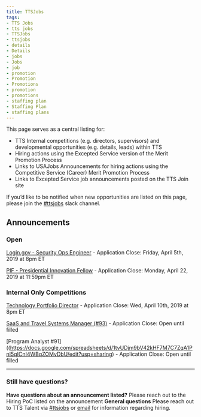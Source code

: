 ```yaml
---
title: TTSJobs
tags:
- TTS Jobs
- tts jobs
- TTSJobs
- ttsjobs
- details
- Details
- jobs 
- Jobs
- job
- promotion
- Promotion
- Promotions
- promotion
- promotions
- staffing plan
- Staffing Plan
- staffing plans
---
```


This page serves as a central listing for:

- TTS Internal competitions (e.g. directors, supervisors) and developmental opportunities (e.g. details, leads) within TTS
- Hiring actions using the Excepted Service version of the Merit Promotion Process
- Links to USAJobs Announcements for hiring actions using the Competitive Service (Career) Merit Promotion Process
- Links to Excepted Service job announcements posted on the TTS Join site

If you’d like to be notified when new opportunities are listed on this page, please join the [#ttsjobs](https://gsa-tts.slack.com/messages/ttsjobs/) slack channel.

## Announcements 

### Open

[Login.gov - Security Ops Engineer](https://join.tts.gsa.gov/join/security-ops-engineer/) - Application Close: Friday, April 5th, 2019 at 8pm ET

[PIF - Presidential Innovation Fellow](https://join.tts.gsa.gov/join/pif-presidential-innovation-fellow) - Application Close: Monday, April 22, 2019 at 11:59pm ET


### Internal Only Competitions

[Technology Portfolio Director](https://docs.google.com/document/d/1q-5L6ECK_qxO3WI0sUVwNdRabiLO2cNyuhxH8rf8WeE/edit?usp=sharing) - Application Close: Wed, April 10th, 2019 at 8pm ET

[SaaS and Travel Systems Manager (#93)](https://docs.google.com/spreadsheets/d/1tvUDjm9bV42kHF7M7C7ZqA1PnI5qICnI4WBqZOMvDbU/edit?usp=sharing) - Application Close: Open until filled

[Program Analyst #91]((https://docs.google.com/spreadsheets/d/1tvUDjm9bV42kHF7M7C7ZqA1PnI5qICnI4WBqZOMvDbU/edit?usp=sharing) - Application Close: Open until filled


--------------------------------------------------------------------------------

### Still have questions?

**Have questions about an announcement listed?** Please reach out to the Hiring PoC listed on the announcement
**General questions** Please reach out to TTS Talent via [#ttsjobs](https://gsa-tts.slack.com/messages/ttsjobs/) or [email](mailto:tts-talentteam@gsa.gov) for information regarding hiring.
